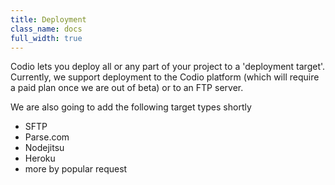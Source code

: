 ```yaml
---
title: Deployment
class_name: docs
full_width: true
---
```


Codio lets you deploy all or any part of your project to a 'deployment target'. Currently, we support deployment to the Codio platform (which will require a paid plan once we are out of beta) or to an FTP server.

We are also going to add the following target types shortly

- SFTP
- Parse.com
- Nodejitsu
- Heroku
- more by popular request

